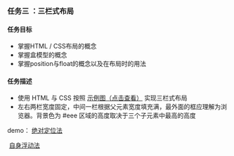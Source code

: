 ### 任务三 ：三栏式布局

#### 任务目标

- 掌握HTML / CSS布局的概念
- 掌握盒模型的概念
- 掌握position与float的概念以及在布局时的用法

####  任务描述

- 使用 HTML 与 CSS 按照 [示例图（点击查看）](http://7xrp04.com1.z0.glb.clouddn.com/task_1_3_1.png) 实现三栏式布局
- 左右两栏宽度固定，中间一栏根据父元素宽度填充满，最外面的框应理解为浏览器。背景色为 #eee 区域的高度取决于三个子元素中最高的高度

demo： [绝对定位法](https://codepen.io/lzg3326064/pen/NamZMY)

​	      [自身浮动法](https://codepen.io/lzg3326064/pen/JrVgGR)

